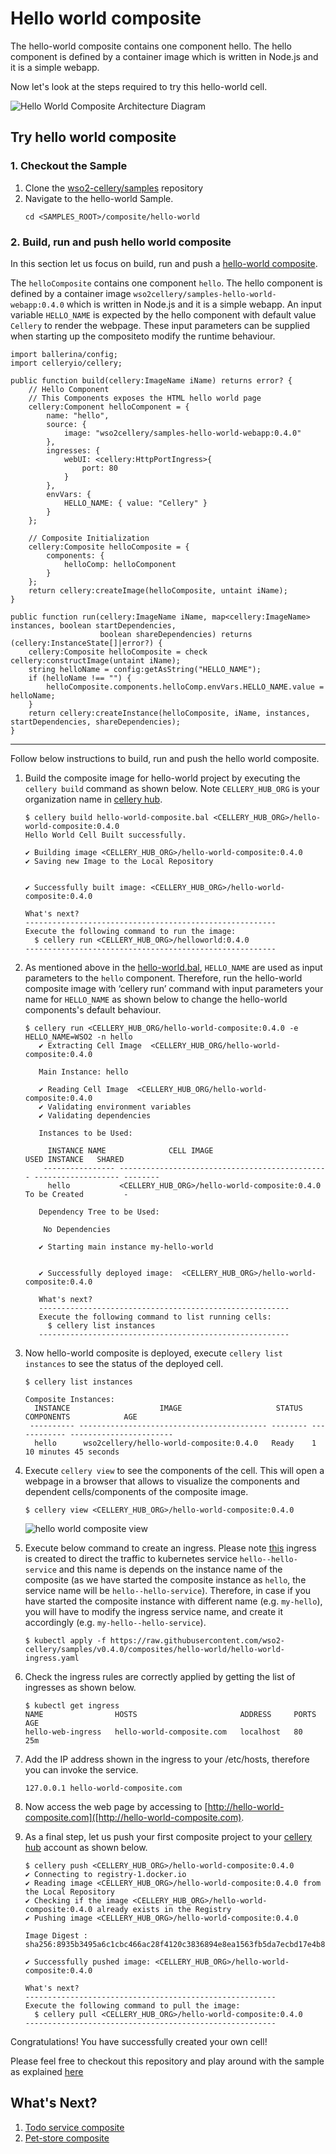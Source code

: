 Hello world composite
=========

The hello-world composite contains one component hello. The hello component is defined by a container image which is written in Node.js and it is a simple webapp. 

Now let's look at the steps required to try this hello-world cell.

![Hello World Composite Architecture Diagram](../../docs/images/composites/hello-world/hello-world-architecture.jpg)

## Try hello world composite

### 1. Checkout the Sample

1. Clone the [wso2-cellery/samples](https://github.com/wso2-cellery/samples) repository
2. Navigate to the hello-world Sample.
   ```
   cd <SAMPLES_ROOT>/composite/hello-world
   ```

### 2. Build, run and push hello world composite
In this section let us focus on build, run and push a [hello-world composite](hello-world-composite.bal). 

The `helloComposite` contains one component `hello`. The hello component is defined by a container image `wso2cellery/samples-hello-world-webapp:0.4.0` 
which is written in Node.js and it is a simple webapp. An input variable `HELLO_NAME` is expected by the hello component with default value `Cellery` to render the webpage. 
These input parameters can be supplied when starting up the compositeto modify the runtime behaviour. 

```ballerina
import ballerina/config;
import celleryio/cellery;

public function build(cellery:ImageName iName) returns error? {
    // Hello Component
    // This Components exposes the HTML hello world page
    cellery:Component helloComponent = {
        name: "hello",
        source: {
            image: "wso2cellery/samples-hello-world-webapp:0.4.0"
        },
        ingresses: {
            webUI: <cellery:HttpPortIngress>{
                port: 80
            }
        },
        envVars: {
            HELLO_NAME: { value: "Cellery" }
        }
    };

    // Composite Initialization
    cellery:Composite helloComposite = {
        components: {
            helloComp: helloComponent
        }
    };
    return cellery:createImage(helloComposite, untaint iName);
}

public function run(cellery:ImageName iName, map<cellery:ImageName> instances, boolean startDependencies,
                    boolean shareDependencies) returns (cellery:InstanceState[]|error?) {
    cellery:Composite helloComposite = check cellery:constructImage(untaint iName);
    string helloName = config:getAsString("HELLO_NAME");
    if (helloName !== "") {
        helloComposite.components.helloComp.envVars.HELLO_NAME.value = helloName;
    }
    return cellery:createInstance(helloComposite, iName, instances, startDependencies, shareDependencies);
}
```
---

Follow below instructions to build, run and push the hello world composite.

1. Build the composite image for hello-world project by executing the `cellery build` command as shown below. Note `CELLERY_HUB_ORG` is your organization name in [cellery hub](https://hub.cellery.io/).
    ```
    $ cellery build hello-world-composite.bal <CELLERY_HUB_ORG>/hello-world-composite:0.4.0
    Hello World Cell Built successfully.
    
    ✔ Building image <CELLERY_HUB_ORG>/hello-world-composite:0.4.0
    ✔ Saving new Image to the Local Repository
    
    
    ✔ Successfully built image: <CELLERY_HUB_ORG>/hello-world-composite:0.4.0
    
    What's next?
    --------------------------------------------------------
    Execute the following command to run the image:
      $ cellery run <CELLERY_HUB_ORG>/helloworld:0.4.0
    --------------------------------------------------------
    ```

2. As mentioned above in the [hello-world.bal](hello-world-composite.bal), `HELLO_NAME` are used as input parameters to the `hello` component. 
Therefore, run the hello-world composite image with ‘cellery run’ command with input parameters your name for `HELLO_NAME` 
as shown below to change the hello-world components's default behaviour. 
    ```
    $ cellery run <CELLERY_HUB_ORG/hello-world-composite:0.4.0 -e HELLO_NAME=WSO2 -n hello
       ✔ Extracting Cell Image  <CELLERY_HUB_ORG/hello-world-composite:0.4.0
       
       Main Instance: hello
       
       ✔ Reading Cell Image  <CELLERY_HUB_ORG/hello-world-composite:0.4.0
       ✔ Validating environment variables
       ✔ Validating dependencies
       
       Instances to be Used:
       
         INSTANCE NAME              CELL IMAGE                               USED INSTANCE   SHARED
        ---------------- ----------------------------------------------- ------------------- --------
         hello           <CELLERY_HUB_ORG>/hello-world-composite:0.4.0   To be Created         -
       
       Dependency Tree to be Used:
       
        No Dependencies
       
       ✔ Starting main instance my-hello-world
       
       
       ✔ Successfully deployed image:  <CELLERY_HUB_ORG>/hello-world-composite:0.4.0
       
       What's next?
       --------------------------------------------------------
       Execute the following command to list running cells:
         $ cellery list instances
       --------------------------------------------------------
    ```
    
3. Now hello-world composite is deployed, execute `cellery list instances` to see the status of the deployed cell.
    ```
    $ cellery list instances
    
    Composite Instances:
      INSTANCE                    IMAGE                     STATUS   COMPONENTS            AGE
     ---------- ------------------------------------------ -------- ------------ -----------------------
      hello      wso2cellery/hello-world-composite:0.4.0   Ready    1            10 minutes 45 seconds   
    ```
4. Execute `cellery view` to see the components of the cell. This will open a webpage in a browser that allows to visualize the components and dependent cells/components of the composite image.
    ```
    $ cellery view <CELLERY_HUB_ORG>/hello-world-composite:0.4.0
    ```
    ![hello world composite view](../../docs/images/composites/hello-world/hello-world-view.png)
    
5. Execute below command to create an ingress. Please note [this](https://raw.githubusercontent.com/wso2-cellery/samples/v0.4.0/composites/hello-world/hello-world-ingress.yaml) 
   ingress is created to direct the traffic to kubernetes service `hello--hello-service` and this name is depends on the instance name of the composite (as we have started the composite instance as `hello`, 
   the service name will be `hello--hello-service`). Therefore, in case if you have started the composite instance with different name (e.g. `my-hello`), you will have to modify the ingress service name, 
   and create it accordingly (e.g. `my-hello--hello-service`).
   
    ```
    $ kubectl apply -f https://raw.githubusercontent.com/wso2-cellery/samples/v0.4.0/composites/hello-world/hello-world-ingress.yaml
    ```

6. Check the ingress rules are correctly applied by getting the list of ingresses as shown below.
    ```
    $ kubectl get ingress 
    NAME                HOSTS                       ADDRESS     PORTS   AGE
    hello-web-ingress   hello-world-composite.com   localhost   80      25m
    ```
       
7. Add the IP address shown in the ingress to your /etc/hosts, therefore you can invoke the service. 
     ```
     127.0.0.1 hello-world-composite.com
     ```
8. Now access the web page by accessing to [http://hello-world-composite.com]([http://hello-world-composite.com).
    
9. As a final step, let us push your first composite project to your [cellery hub](https://hub.cellery.io/) account as shown below.
    ```
    $ cellery push <CELLERY_HUB_ORG>/hello-world-composite:0.4.0
    ✔ Connecting to registry-1.docker.io
    ✔ Reading image <CELLERY_HUB_ORG>/hello-world-composite:0.4.0 from the Local Repository
    ✔ Checking if the image <CELLERY_HUB_ORG>/hello-world-composite:0.4.0 already exists in the Registry
    ✔ Pushing image <CELLERY_HUB_ORG>/hello-world-composite:0.4.0
    
    Image Digest : sha256:8935b3495a6c1cbc466ac28f4120c3836894e8ea1563fb5da7ecbd17e4b80df5
    
    ✔ Successfully pushed image: <CELLERY_HUB_ORG>/hello-world-composite:0.4.0
    
    What's next?
    --------------------------------------------------------
    Execute the following command to pull the image:
      $ cellery pull <CELLERY_HUB_ORG>/hello-world-composite:0.4.0
    --------------------------------------------------------
    ```
Congratulations! You have successfully created your own cell!
 
Please feel free to checkout this repository and play around with the sample as explained [here](../../src/hello-world)

## What's Next? 
1. [Todo service composite](../todo-service)
2. [Pet-store composite](../pet-store)
